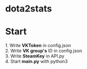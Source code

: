 # dota2stats

<h1>Start</h1>
1. Write <b>VKToken</b> in config.json<br>
2. Write <b>VK group's</b> ID</b> in config.json<br>
3. Write <b>SteamKey</b> in API.py<br>
4. Start <b>main.py</b> with python3<br>
